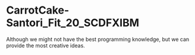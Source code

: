 # CarrotCake-Santori_Fit_20_SCDFXIBM
Although we might not have the best programming knowledge, but we can provide the most creative ideas.
